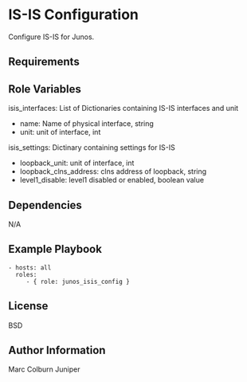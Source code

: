 IS-IS Configuration
=========

Configure IS-IS for Junos.

Requirements
------------


Role Variables
--------------
isis_interfaces: List of Dictionaries containing IS-IS interfaces and unit
* name: Name of physical interface, string
* unit: unit of interface, int

isis_settings: Dictinary containing settings for IS-IS
* loopback_unit: unit of interface, int
* loopback_clns_address: clns address of loopback, string
* level1_disable: level1 disabled or enabled, boolean value

Dependencies
------------

N/A

Example Playbook
----------------

    - hosts: all
      roles:
         - { role: junos_isis_config }

License
-------

BSD

Author Information
------------------

Marc Colburn Juniper
